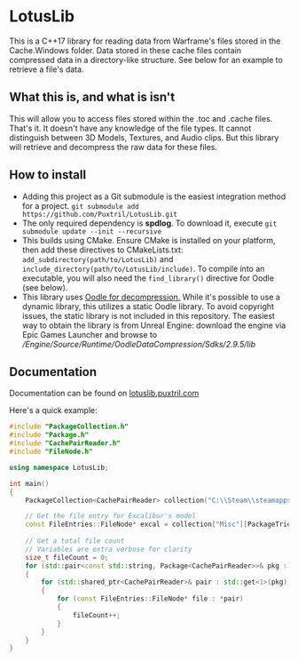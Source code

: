 # LotusLib

This is a C++17 library for reading data from Warframe's files stored in the Cache.Windows folder. Data stored in these cache files contain compressed data in a directory-like structure. See below for an example to retrieve a file's data.

## What this is, and what is isn't

This will allow you to access files stored within the .toc and .cache files. That's it. It doesn't have any knowledge of the file types. It cannot distinguish between 3D Models, Textures, and Audio clips. But this library will retrieve and decompress the raw data for these files. 

## How to install

* Adding this project as a Git submodule is the easiest integration method for a project. `git submodule add https://github.com/Puxtril/LotusLib.git`
* The only required dependency is __spdlog__. To download it, execute `git submodule update --init --recursive`
* This builds using CMake. Ensure CMake is installed on your platform, then add these directives to CMakeLists.txt: `add_subdirectory(path/to/LotusLib)` and `include_directory(path/to/LotusLib/include)`. To compile into an executable, you will also need the `find_library()` directive for Oodle (see below).
* This library uses [Oodle for decompression.](www.radgametools.com/oodle.html) While it's possible to use a dynamic library, this utilizes a static Oodle library. To avoid copyright issues, the static library is not included in this repository. The easiest way to obtain the library is from Unreal Engine: download the engine via Epic Games Launcher and browse to _<InstallFolder>/Engine/Source/Runtime/OodleDataCompression/Sdks/2.9.5/lib_

## Documentation

Documentation can be found on [lotuslib.puxtril.com](https://lotuslib.puxtril.com)

Here's a quick example:

```cpp
#include "PackageCollection.h"
#include "Package.h"
#include "CachePairReader.h"
#include "FileNode.h"

using namespace LotusLib;

int main()
{
    PackageCollection<CachePairReader> collection("C:\\Steam\\steamapps\\common\\Warframe\\Cache.Windows", true);

    // Get the file entry for Excalibur's model
    const FileEntries::FileNode* excal = collection["Misc"][PackageTrioType::H]->getFileEntry("/Lotus/Characters/Tenno/Excalibur/ExcaliburBody_skel.fbx");
    
    // Get a total file count
    // Variables are extra verbose for clarity
    size_t fileCount = 0;
    for (std::pair<const std::string, Package<CachePairReader>>& pkg : collection)
    {
        for (std::shared_ptr<CachePairReader>& pair : std::get<1>(pkg))
        {
            for (const FileEntries::FileNode* file : *pair)
            {
                fileCount++;
            }
        }
    }
}
```
